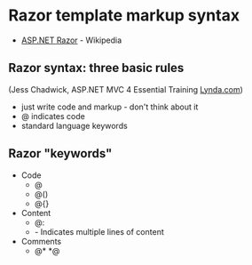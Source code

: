 # Razor template markup syntax  

- [ASP.NET Razor](https://en.wikipedia.org/wiki/ASP.NET_Razor) - Wikipedia

## Razor syntax: three basic rules  
(Jess Chadwick, ASP.NET MVC 4 Essential Training [Lynda.com](https://www.lynda.com))
 - just write code and markup - don't think about it  
 - @ indicates code  
 - standard language keywords  
## Razor "keywords"
 - Code  
   - @  
   - @()  
   - @{}  
 - Content  
   - @:  
   - <text> </text>  - Indicates multiple lines of content
 - Comments  
   - @*  *@  
